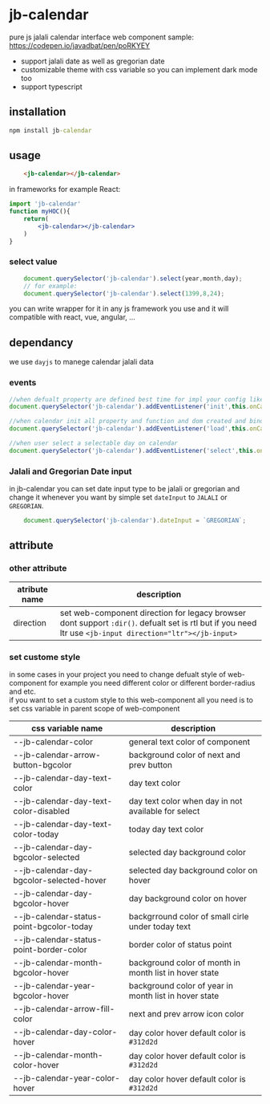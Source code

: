 # jb-calendar

pure js jalali calendar interface web component
sample:  <https://codepen.io/javadbat/pen/poRKYEY>

 - support jalali date as well as gregorian date
 - customizable theme with css variable so you can implement dark mode too
 - support typescript
## installation

```cmd
npm install jb-calendar
```

## usage

```html
    <jb-calendar></jb-calendar>
```

in frameworks for example React:

```jsx
import 'jb-calendar'
function myHOC(){
    return(
        <jb-calendar></jb-calendar>   
    )
}
```

### select value

```js
    document.querySelector('jb-calendar').select(year,month,day);
    // for example:
    document.querySelector('jb-calendar').select(1399,8,24);
```

you can write wrapper for it in any js framework you use and it will compatible with react, vue, angular, ...

## dependancy

we use `dayjs` to manege calendar jalali data

### events

```js
//when defualt property are defined best time for impl your config like min and max date
document.querySelector('jb-calendar').addEventListener('init',this.onCalendarElementInitiated);

//when calendar init all property and function and dom created and bind successully
document.querySelector('jb-calendar').addEventListener('load',this.onCalendarElementLoaded);

//when user select a selectable day on calendar
document.querySelector('jb-calendar').addEventListener('select',this.onDaySelected);
```

### Jalali and Gregorian Date input

in jb-calendar you can set date input type to be jalali or gregorian and change it whenever you want by simple set `dateInput` to `JALALI` or `GREGORIAN`.

```js
    document.querySelector('jb-calendar').dateInput = `GREGORIAN`;
```

## attribute

### other attribute

| atribute name  | description                                                                                                         |
| -------------  | -------------                                                                                                       |
| direction      | set web-component direction for legacy browser dont support `:dir()`. defualt set is rtl but if you need ltr use `<jb-input direction="ltr"></jb-input>`      |

### set custome style

in some cases in your project you need to change defualt style of web-component for example you need different color or different border-radius and etc.    
if you want to set a custom style to this web-component all you need is to set css variable in parent scope of web-component

| css variable name                        | description                                                                                   |
| -------------                            | -------------                                                                                 |
| --jb-calendar-color                      | general text color of component                                                               |
| --jb-calendar-arrow-button-bgcolor       | background color of next and prev button                                                      |
| --jb-calendar-day-text-color             | day text color                                                                                |
| --jb-calendar-day-text-color-disabled    | day text color when day in not available for select                                           |
| --jb-calendar-day-text-color-today       | today day text color                                                                          |
| --jb-calendar-day-bgcolor-selected       | selected day background color                                                                 |
| --jb-calendar-day-bgcolor-selected-hover | selected day background color on hover                                                        |
| --jb-calendar-day-bgcolor-hover          | day background color on hover                                                                 |
| --jb-calendar-status-point-bgcolor-today | backgrround color of small cirle under today text                                             |
| --jb-calendar-status-point-border-color  | border color of status point                                                                  |
| --jb-calendar-month-bgcolor-hover        | background color of month in month list in hover state                                        |
| --jb-calendar-year-bgcolor-hover         | background color of year in month list in hover state                                         |
| --jb-calendar-arrow-fill-color           | next and prev arrow icon color                                                                |
| --jb-calendar-day-color-hover            | day color hover default color is `#312d2d`                                                    |
| --jb-calendar-month-color-hover          | day color hover default color is `#312d2d`                                                    |
| --jb-calendar-year-color-hover           | day color hover default color is `#312d2d`                                                    |